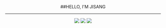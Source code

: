 <div align="center">
##HELLO, I'M JISANG
<hr>
<img src="https://img.shields.io/badge/React-20232A?style=for-the-badge&logo=react&logoColor=61DAFB"/>
<img src="https://img.shields.io/badge/JavaScript-F7DF1E?style=for-the-badge&logo=JavaScript&logoColor=white"/>
<img src="https://img.shields.io/badge/Sass-CC6699?style=for-the-badge&logo=sass&logoColor=white">
</div>

